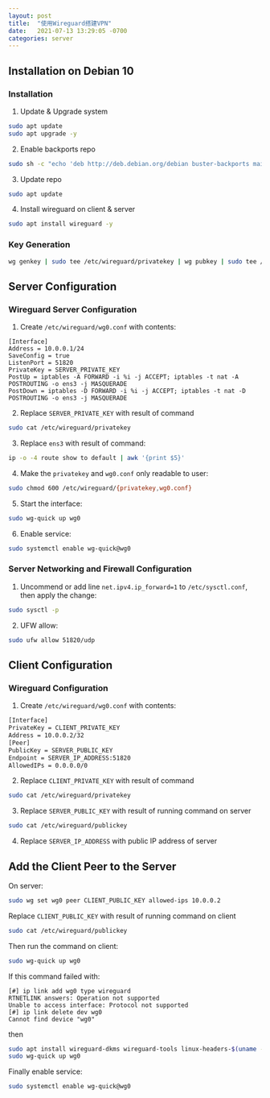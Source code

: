 ```yaml
---
layout: post
title:  "使用Wireguard搭建VPN"
date:   2021-07-13 13:29:05 -0700
categories: server
---
```

## Installation on Debian 10
### Installation
 1. Update & Upgrade system
```bash
sudo apt update
sudo apt upgrade -y
```
 2. Enable backports repo
```bash
sudo sh -c "echo 'deb http://deb.debian.org/debian buster-backports main contrib non-free' > /etc/apt/sources.list.d/buster-backports.list"
```
 3. Update repo
```bash
sudo apt update
```
 4. Install wireguard on client & server
```bash
sudo apt install wireguard -y
```

### Key Generation
```bash
wg genkey | sudo tee /etc/wireguard/privatekey | wg pubkey | sudo tee /etc/wireguard/publickey
```

## Server Configuration
### Wireguard Server Configuration
 1. Create `/etc/wireguard/wg0.conf` with contents:
```
[Interface]
Address = 10.0.0.1/24
SaveConfig = true
ListenPort = 51820
PrivateKey = SERVER_PRIVATE_KEY
PostUp = iptables -A FORWARD -i %i -j ACCEPT; iptables -t nat -A POSTROUTING -o ens3 -j MASQUERADE
PostDown = iptables -D FORWARD -i %i -j ACCEPT; iptables -t nat -D POSTROUTING -o ens3 -j MASQUERADE
```
 2. Replace `SERVER_PRIVATE_KEY` with result of command
```bash
sudo cat /etc/wireguard/privatekey
```
 3. Replace `ens3` with result of command:
```bash
ip -o -4 route show to default | awk '{print $5}'
```
 4. Make the `privatekey` and `wg0.conf` only readable to user:
```bash
sudo chmod 600 /etc/wireguard/{privatekey,wg0.conf}
```
 5. Start the interface:
```bash
sudo wg-quick up wg0
```
 6. Enable service:
```bash
sudo systemctl enable wg-quick@wg0
```

### Server Networking and Firewall Configuration
 1. Uncommend or add line `net.ipv4.ip_forward=1` to `/etc/sysctl.conf`, then apply the change:
```bash
sudo sysctl -p
```
 2. UFW allow:
```bash
sudo ufw allow 51820/udp
```

## Client Configuration
### Wireguard Configuration
 1. Create `/etc/wireguard/wg0.conf` with contents:
```bash
[Interface]
PrivateKey = CLIENT_PRIVATE_KEY
Address = 10.0.0.2/32
[Peer]
PublicKey = SERVER_PUBLIC_KEY
Endpoint = SERVER_IP_ADDRESS:51820
AllowedIPs = 0.0.0.0/0
```
 2. Replace `CLIENT_PRIVATE_KEY` with result of command
```bash
sudo cat /etc/wireguard/privatekey
```

 3. Replace `SERVER_PUBLIC_KEY` with result of running command on server
```bash
sudo cat /etc/wireguard/publickey
```
 4. Replace `SERVER_IP_ADDRESS` with public IP address of server

## Add the Client Peer to the Server
On server:
```bash
sudo wg set wg0 peer CLIENT_PUBLIC_KEY allowed-ips 10.0.0.2
```
Replace `CLIENT_PUBLIC_KEY` with result of running command on client
```bash
sudo cat /etc/wireguard/publickey
```
Then run the command on client:
```bash
sudo wg-quick up wg0
```
If this command failed with:
```
[#] ip link add wg0 type wireguard
RTNETLINK answers: Operation not supported
Unable to access interface: Protocol not supported
[#] ip link delete dev wg0
Cannot find device "wg0"
```
then
```bash
sudo apt install wireguard-dkms wireguard-tools linux-headers-$(uname -r) -y
sudo wg-quick up wg0
```
Finally enable service:
```bash
sudo systemctl enable wg-quick@wg0
```
